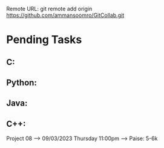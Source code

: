 Remote URL: git remote add origin https://github.com/ammansoomro/GitCollab.git

# Pending Tasks

## C:

## Python:

## Java:

## C++:
Project 08 --> 09/03/2023 Thursday 11:00pm --> Paise: 5-6k
